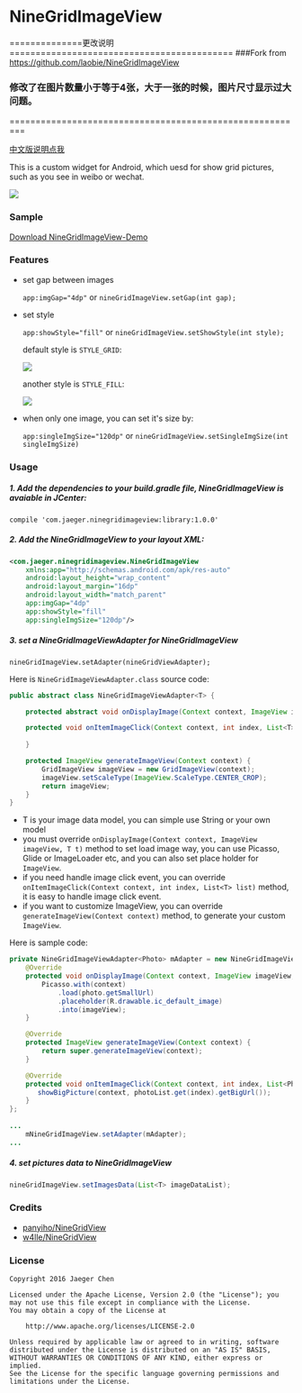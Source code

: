 # NineGridImageView

==============更改说明===========================================
###Fork from https://github.com/laobie/NineGridImageView

### 修改了在图片数量小于等于4张，大于一张的时候，图片尺寸显示过大问题。
=========================================================


[中文版说明点我](http://laobie.github.io/android/2016/03/06/nine-grid-iamge-view-libaray.html)

This is a custom widget for Android, which uesd for show grid pictures, such as you see in weibo or wechat.

![](http://ac-qygvx1cc.clouddn.com/ee5906c846ad3346.png)

### Sample
[Download NineGridImageView-Demo](http://fir.im/bkxn)

### Features
+ set gap between images	

	`app:imgGap="4dp"` or `nineGridImageView.setGap(int gap);`
	
+ set style 

	`app:showStyle="fill"` or `nineGridImageView.setShowStyle(int style);`
	
	default style is `STYLE_GRID`:
	
	![](http://ac-qygvx1cc.clouddn.com/9cc94e97b4fce73f.png)
	
	another style is `STYLE_FILL`:
	
	![](http://ac-qygvx1cc.clouddn.com/0fa728fd90d1b227.png)
	
+ when only one image, you can set it's size by:

	`app:singleImgSize="120dp"` or `nineGridImageView.setSingleImgSize(int singleImgSize)`

### Usage
##### 1. Add the dependencies to your build.gradle file, NineGridImageView is avaiable in JCenter:

	compile 'com.jaeger.ninegridimageview:library:1.0.0'
	
##### 2. Add the NineGridImageView to your layout XML:

~~~ xml
<com.jaeger.ninegridimageview.NineGridImageView
    xmlns:app="http://schemas.android.com/apk/res-auto"
    android:layout_height="wrap_content"
    android:layout_margin="16dp"
    android:layout_width="match_parent"
    app:imgGap="4dp"
    app:showStyle="fill"
    app:singleImgSize="120dp"/>
~~~	
        
##### 3. set a NineGridImageViewAdapter for NineGridImageView

	nineGridImageView.setAdapter(nineGridViewAdapter);
	
Here is `NineGridImageViewAdapter.class` source code:
	
~~~ java
public abstract class NineGridImageViewAdapter<T> {

    protected abstract void onDisplayImage(Context context, ImageView imageView, T t);

    protected void onItemImageClick(Context context, int index, List<T> list) {
    
    }

    protected ImageView generateImageView(Context context) {
        GridImageView imageView = new GridImageView(context);
        imageView.setScaleType(ImageView.ScaleType.CENTER_CROP);
        return imageView;
    }
}			
~~~		   		

+ T is your image data model, you can simple use String or your own model
+ you must override `onDisplayImage(Context context, ImageView imageView, T t)` method to set load image way, you can use Picasso, Glide or ImageLoader etc, and you can also set place holder for `ImageView`.
+ if you need handle image click event, you can override `onItemImageClick(Context context, int index, List<T> list)` method, it is easy to handle image click event.
+ if you want to customize ImageView, you can override `generateImageView(Context context)` method, to generate your custom `ImageView`.
	
Here is sample code:
	
~~~ java	
private NineGridImageViewAdapter<Photo> mAdapter = new NineGridImageViewAdapter<Photo>() {
	@Override
	protected void onDisplayImage(Context context, ImageView imageView, Photo photo) {
		Picasso.with(context)
		    .load(photo.getSmallUrl)
		    .placeholder(R.drawable.ic_default_image)
		    .into(imageView);
    }

    @Override
    protected ImageView generateImageView(Context context) {
        return super.generateImageView(context);
    }

    @Override
    protected void onItemImageClick(Context context, int index, List<Photo> photoList) {
       showBigPicture(context, photoList.get(index).getBigUrl());
    }
};
        
...
	mNineGridImageView.setAdapter(mAdapter);
...
~~~

##### 4. set pictures data to NineGridImageView
~~~ java
nineGridImageView.setImagesData(List<T> imageDataList);
~~~
	
### Credits
- [panyiho/NineGridView](https://github.com/panyiho/NineGridView)
- [w4lle/NineGridView](https://github.com/w4lle/NineGridView)
	
### License

	Copyright 2016 Jaeger Chen

	Licensed under the Apache License, Version 2.0 (the "License");	you may not use this file except in compliance with the License.
	You may obtain a copy of the License at
	
		http://www.apache.org/licenses/LICENSE-2.0

	Unless required by applicable law or agreed to in writing, software
	distributed under the License is distributed on an "AS IS" BASIS,
	WITHOUT WARRANTIES OR CONDITIONS OF ANY KIND, either express or implied.
	See the License for the specific language governing permissions and
	limitations under the License.

	
	
	 
		



